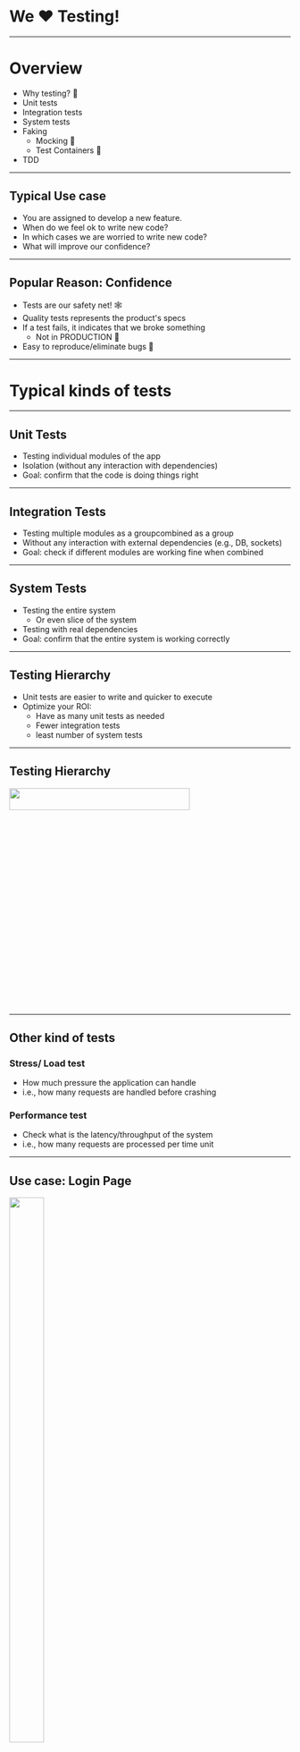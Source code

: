 # We ❤️ Testing!

---

# Overview
- Why testing? 🧪
- Unit tests
- Integration tests
- System tests
- Faking
    - Mocking 🤥
    - Test Containers 🐳
- TDD

---

## Typical Use case

- You are assigned to develop a new feature.
- When do we feel ok to write new code?
- In which cases we are worried to write new code?
- What will improve our confidence? <!-- .element: class="fragment" -->

----

## Popular Reason: Confidence

- Tests are our safety net! 🕸
- Quality tests represents the product's specs
- If a test fails, it indicates that we broke something
  - Not in PRODUCTION 🎉
- Easy to reproduce/eliminate bugs 🐞

---

# Typical kinds of tests

----

## Unit Tests

- Testing individual modules of the app
- Isolation (without any interaction with dependencies)
- Goal: confirm that the code is doing things right 

----

## Integration Tests

- Testing multiple modules as a groupcombined as a group
- Without any interaction with external dependencies (e.g., DB, sockets)
- Goal: check if different modules are working fine when combined

----

## System Tests

- Testing the entire system
  - Or even slice of the system
- Testing with real dependencies
- Goal: confirm that the entire system is working correctly

----

## Testing Hierarchy 
- Unit tests are easier to write and quicker to execute
- Optimize your ROI: 
  - Have as many unit tests as needed
  - Fewer integration tests
  - least number of system tests

----

## Testing Hierarchy 

<img src="https://cdn.softwaretestinghelp.com/wp-content/qa/uploads/2016/12/image-result-for-unit-testing-vs-functional-testin.png" height=10% width=80%>

----

## Other kind of tests

### Stress/ Load test
- How much pressure the application can handle
- i.e., how many requests are handled before crashing

### Performance test
- Check what is the latency/throughput of the system
- i.e., how many requests are processed per time unit

---

## Use case: Login Page
<img src="https://cdn1.vectorstock.com/i/1000x1000/41/40/orange-user-login-page-vector-5144140.jpg" height=50% width=35% >

----

## Components
- Username
- Password
- Login button

----

## Unit Tests
- Field length: username and password fields <!-- .element: class="fragment" -->
- Input values should be valid <!-- .element: class="fragment" -->
- Login button should be enabled only after valid values <!-- .element: class="fragment" -->

----

## Integration Tests
- User sees welcome message after enering valid values and clicking the button <!-- .element: class="fragment" -->
- User is navigated to the welcome page after valid entry and clicking the button <!-- .element: class="fragment" -->

---

# Mocks & Faking
## or: fake it until you make it!

----

## Why faking?

- Often, our code is depdent on external components
  - For example: DB connection, sockets, files etc.
- Our code should be loosly coupled with dependecies
- Otherwise, tests are expensive and time consuming:
  - Create a new DB instance for each test 👿
  - Wait for a scheduler to tick 👿
  - Many more examples

----

## How do we fake?

```scala
class UserRepository {
  val conn = DbConnection.create()

  def getUserByID(id: UserID): User = {
    val query = s"SELECT * FROM Users where id='$id'"
    val results = conn.execute(query)

    val user = convertResultToUser(results)

    user
  }
}
```

```scala
def displayUser(id: UserID) = {
  val users = new UserRepository()

  val user = users.getUserByID(id)
  println(s"your user is $user")
}

```

----

## Inject Dependencies

```scala
trait UserRepository {
  def getUserByID(id: UserID): User
}
```

```scala
object UserRepositoryLive extends UserRepository{
  val conn = DbConnection.create()

  def getUserByID(id: UserID): User = {
    val query = s"SELECT * FROM Users where id='$id'"
    val results = conn.execute(query)

    val user = convertResultToUser(results)

    user
  }
}
```

----

```scala
object UserRepositoryMock extends UserRepository{
  val userList: List[User] = List(
    User(id = UserId(1), name: "Matan"),
    User(id = UserId(2), name: "Diana"),
  )

  def getUserByID(id: UserID): User = {
    userList.find(_.id == id)
  }
}
```

```scala
def displayUser(id: UserID, users: UserRepository) = {
  val user = users.getUserByID(id)
  println(s"your user is $user")
}

```

----

## Test Containers

- Mocking is a popular techinque over the last decades
- However, sometimes the code behaves differently 
  - Real DB vs. in-memory mock
  - Elimination of network behavior
- Sometimes we have to artifically inject dependencies
  - Affects our API

----

# Test Containers 🐳

----

## What are test containers
- Library for running Docker containers for testing
- Instead of mocking - use real dependencies
  - wrapped in a container!
  - i.e., ElasticSearch, Kafka, MySQL, WebDriver 
  - or even your own custom container

----

## Test Containers: Pros and cons
- ✅ Pros: 
  - API is not changed
  - Same code in production and test environments
- ❌ Cons: 
  - Cannot be applied to all dependencies
  - Another layer in our code base  

---

# We ❤️ TDD

----

## 5 Steps of TDD

----

## Write a test
- Test should be written according to:
  - Documentation
  - Spec
  - Product requirements
- Tests should be clear enough (as discussed earlier)

----

## Test fail
- Test is going to fail and is this OK
  - Because no implementation supports the test
- The purpose of this step is to run tests before we do something 

----

## Write code 
- Write just the coded needed to make the test passed
- If the output is a `2`, you can return the number `2` (if it the expected result) 

---

## How to Unit Test?
- Unit tests differ from other kinds of tests
- They must be *F.I.R.S.T*
  - Fast
  - Independent
  - Repeatable
  - Self-describing
  - Timely

----

## Fast
  - Each test should take milliseconds to run
  - No network/DB connections
  - Thousands of tests
  - Mock external components

----

## Independent
  - Tests should NEVER depend on each other.
  - They can be executed in any order.

----

## Repeatable
  - Tests should run the same in any environment.
  - Must not depend on external factors.

----

## Self Describing
  - Each test returns a boolean result (pass or fail).
  - Developer should never examine output in order to understand if test worked.
  - Failing test output shoud be concise and clear.

----

## Timely
- Write unit tests before the code.
- Writing tests for an already written code is boring.

---

